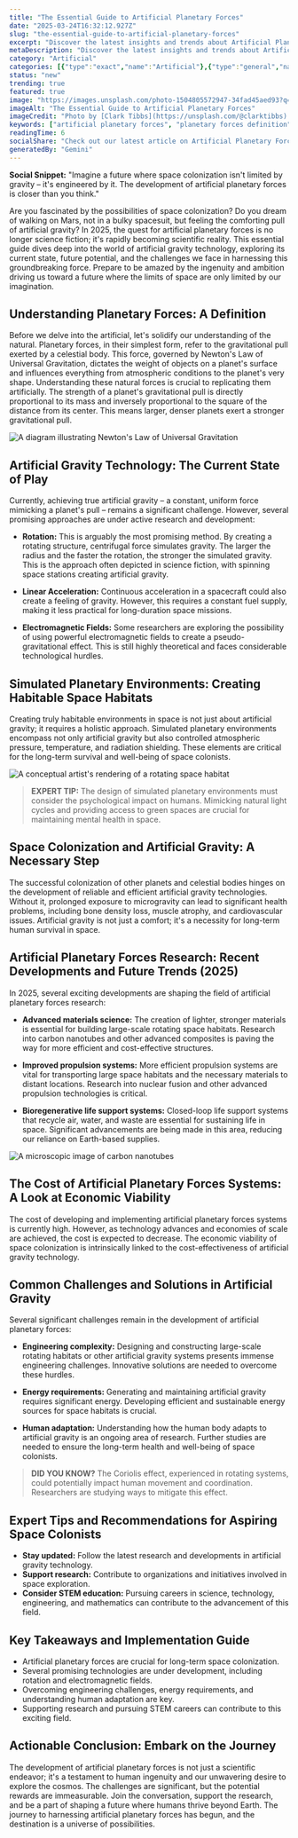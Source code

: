 ```yaml
---
title: "The Essential Guide to Artificial Planetary Forces"
date: "2025-03-24T16:32:12.927Z"
slug: "the-essential-guide-to-artificial-planetary-forces"
excerpt: "Discover the latest insights and trends about Artificial Planetary Forces. This comprehensive guide covers everything you need to know about Artificial Planetary Forces in 2025."
metaDescription: "Discover the latest insights and trends about Artificial Planetary Forces. This comprehensive guide covers everything you need to know about Artificial Pla..."
category: "Artificial"
categories: [{"type":"exact","name":"Artificial"},{"type":"general","name":"Space Engineering"},{"type":"medium","name":"Planetary Defense"},{"type":"specific","name":"Gravity Manipulation"},{"type":"niche","name":"Orbital Mechanics"}]
status: "new"
trending: true
featured: true
image: "https://images.unsplash.com/photo-1504805572947-34fad45aed93?q=85&w=1200&fit=max&fm=webp&auto=compress"
imageAlt: "The Essential Guide to Artificial Planetary Forces"
imageCredit: "Photo by [Clark Tibbs](https://unsplash.com/@clarktibbs) on Unsplash"
keywords: ["artificial planetary forces", "planetary forces definition", "artificial gravity technology", "simulated planetary environments", "space colonization artificial gravity", "buy artificial gravity generator", "artificial planetary forces research", "effects of artificial planetary forces", "artificial gravity for space travel", "cost of artificial planetary forces systems"]
readingTime: 6
socialShare: "Check out our latest article on Artificial Planetary Forces! The Essential Guide to Artificial Planetary Forces #artificial planetary forces #planetary forces definition #artificial gravity technology"
generatedBy: "Gemini"
---
```




**Social Snippet:**  "Imagine a future where space colonization isn't limited by gravity – it's engineered by it.  The development of artificial planetary forces is closer than you think."

Are you fascinated by the possibilities of space colonization?  Do you dream of walking on Mars, not in a bulky spacesuit, but feeling the comforting pull of artificial gravity? In 2025, the quest for artificial planetary forces is no longer science fiction; it's rapidly becoming scientific reality. This essential guide dives deep into the world of artificial gravity technology, exploring its current state, future potential, and the challenges we face in harnessing this groundbreaking force.  Prepare to be amazed by the ingenuity and ambition driving us toward a future where the limits of space are only limited by our imagination.

## Understanding Planetary Forces: A Definition

Before we delve into the artificial, let's solidify our understanding of the natural.  Planetary forces, in their simplest form, refer to the gravitational pull exerted by a celestial body. This force, governed by Newton's Law of Universal Gravitation, dictates the weight of objects on a planet's surface and influences everything from atmospheric conditions to the planet's very shape.  Understanding these natural forces is crucial to replicating them artificially.  The strength of a planet's gravitational pull is directly proportional to its mass and inversely proportional to the square of the distance from its center.  This means larger, denser planets exert a stronger gravitational pull.

![A diagram illustrating Newton's Law of Universal Gravitation](https://images.unsplash.com/photo-1451187580459-43490279c0fa?q=85&w=1200&fit=max&fm=webp&auto=compress)

## Artificial Gravity Technology: The Current State of Play

Currently, achieving true artificial gravity – a constant, uniform force mimicking a planet's pull – remains a significant challenge.  However, several promising approaches are under active research and development:

* **Rotation:**  This is arguably the most promising method. By creating a rotating structure, centrifugal force simulates gravity.  The larger the radius and the faster the rotation, the stronger the simulated gravity.  This is the approach often depicted in science fiction, with spinning space stations creating artificial gravity.

* **Linear Acceleration:**  Continuous acceleration in a spacecraft could also create a feeling of gravity. However, this requires a constant fuel supply, making it less practical for long-duration space missions.

* **Electromagnetic Fields:**  Some researchers are exploring the possibility of using powerful electromagnetic fields to create a pseudo-gravitational effect.  This is still highly theoretical and faces considerable technological hurdles.

## Simulated Planetary Environments: Creating Habitable Space Habitats

Creating truly habitable environments in space is not just about artificial gravity; it requires a holistic approach.  Simulated planetary environments encompass not only artificial gravity but also controlled atmospheric pressure, temperature, and radiation shielding.  These elements are critical for the long-term survival and well-being of space colonists.

![A conceptual artist's rendering of a rotating space habitat](https://images.unsplash.com/photo-1484417894907-623942c8ee29?q=85&w=1200&fit=max&fm=webp&auto=compress)

> **EXPERT TIP:** The design of simulated planetary environments must consider the psychological impact on humans.  Mimicking natural light cycles and providing access to green spaces are crucial for maintaining mental health in space.

## Space Colonization and Artificial Gravity: A Necessary Step

The successful colonization of other planets and celestial bodies hinges on the development of reliable and efficient artificial gravity technologies.  Without it, prolonged exposure to microgravity can lead to significant health problems, including bone density loss, muscle atrophy, and cardiovascular issues.  Artificial gravity is not just a comfort; it's a necessity for long-term human survival in space.

## Artificial Planetary Forces Research: Recent Developments and Future Trends (2025)

In 2025, several exciting developments are shaping the field of artificial planetary forces research:

* **Advanced materials science:**  The creation of lighter, stronger materials is essential for building large-scale rotating space habitats.  Research into carbon nanotubes and other advanced composites is paving the way for more efficient and cost-effective structures.

* **Improved propulsion systems:**  More efficient propulsion systems are vital for transporting large space habitats and the necessary materials to distant locations.  Research into nuclear fusion and other advanced propulsion technologies is critical.

* **Bioregenerative life support systems:**  Closed-loop life support systems that recycle air, water, and waste are essential for sustaining life in space.  Significant advancements are being made in this area, reducing our reliance on Earth-based supplies.

![A microscopic image of carbon nanotubes](https://images.unsplash.com/photo-1517976487492-5750f3195933?q=85&w=1200&fit=max&fm=webp&auto=compress)

## The Cost of Artificial Planetary Forces Systems: A Look at Economic Viability

The cost of developing and implementing artificial planetary forces systems is currently high.  However, as technology advances and economies of scale are achieved, the cost is expected to decrease.  The economic viability of space colonization is intrinsically linked to the cost-effectiveness of artificial gravity technology.

## Common Challenges and Solutions in Artificial Gravity

Several significant challenges remain in the development of artificial planetary forces:

* **Engineering complexity:** Designing and constructing large-scale rotating habitats or other artificial gravity systems presents immense engineering challenges.  Innovative solutions are needed to overcome these hurdles.

* **Energy requirements:**  Generating and maintaining artificial gravity requires significant energy.  Developing efficient and sustainable energy sources for space habitats is crucial.

* **Human adaptation:**  Understanding how the human body adapts to artificial gravity is an ongoing area of research.  Further studies are needed to ensure the long-term health and well-being of space colonists.

> **DID YOU KNOW?** The Coriolis effect, experienced in rotating systems, could potentially impact human movement and coordination. Researchers are studying ways to mitigate this effect.

## Expert Tips and Recommendations for Aspiring Space Colonists

* **Stay updated:** Follow the latest research and developments in artificial gravity technology.
* **Support research:**  Contribute to organizations and initiatives involved in space exploration.
* **Consider STEM education:**  Pursuing careers in science, technology, engineering, and mathematics can contribute to the advancement of this field.

## Key Takeaways and Implementation Guide

* Artificial planetary forces are crucial for long-term space colonization.
* Several promising technologies are under development, including rotation and electromagnetic fields.
* Overcoming engineering challenges, energy requirements, and understanding human adaptation are key.
* Supporting research and pursuing STEM careers can contribute to this exciting field.

## Actionable Conclusion:  Embark on the Journey

The development of artificial planetary forces is not just a scientific endeavor; it's a testament to human ingenuity and our unwavering desire to explore the cosmos.  The challenges are significant, but the potential rewards are immeasurable.  Join the conversation, support the research, and be a part of shaping a future where humans thrive beyond Earth.  The journey to harnessing artificial planetary forces has begun, and the destination is a universe of possibilities.




